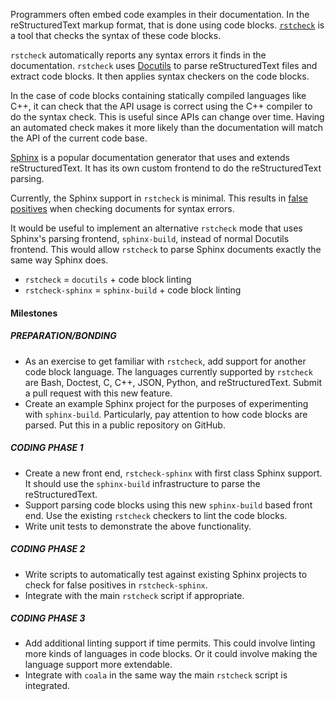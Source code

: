 Programmers often embed code examples in their documentation. In the
reStructuredText markup format, that is done using code blocks.
[`rstcheck`](https://github.com/myint/rstcheck) is a tool that checks the
syntax of these code blocks.

`rstcheck` automatically reports any syntax errors it finds in the
documentation. `rstcheck` uses [Docutils](http://docutils.sourceforge.net/) to
parse reStructuredText files and extract code blocks. It then applies syntax
checkers on the code blocks.

In the case of code blocks containing statically compiled
languages like C++, it can check that the API usage is correct using the C++
compiler to do the syntax check. This is useful since APIs can change over
time. Having an automated check makes it more likely than the documentation
will match the API of the current code base.

[Sphinx](http://www.sphinx-doc.org) is a popular documentation generator that
uses and extends reStructuredText. It has its own custom frontend to do the
reStructuredText parsing.

Currently, the Sphinx support in `rstcheck` is minimal. This results in
[false positives](https://github.com/myint/rstcheck/issues/19) when checking
documents for syntax errors.

It would be useful to implement an alternative `rstcheck` mode that uses
Sphinx's parsing frontend, `sphinx-build`, instead of normal Docutils frontend.
This would allow `rstcheck` to parse Sphinx documents exactly the same way
Sphinx does.

* `rstcheck` = `docutils` + code block linting
* `rstcheck-sphinx` = `sphinx-build` + code block linting

#### Milestones

##### PREPARATION/BONDING

* As an exercise to get familiar with `rstcheck`, add support for another code
  block language. The languages currently supported by `rstcheck` are Bash,
  Doctest, C, C++, JSON, Python, and reStructuredText. Submit a pull request
  with this new feature.
* Create an example Sphinx project for the purposes of experimenting with
  `sphinx-build`. Particularly, pay attention to how code blocks are parsed.
  Put this in a public repository on GitHub.

##### CODING PHASE 1

* Create a new front end, `rstcheck-sphinx` with first class Sphinx support. It
  should use the `sphinx-build` infrastructure to parse the reStructuredText.
* Support parsing code blocks using this new `sphinx-build` based front end.
  Use the existing `rstcheck` checkers to lint the code blocks.
* Write unit tests to demonstrate the above functionality.

##### CODING PHASE 2

* Write scripts to automatically test against existing Sphinx projects to check
  for false positives in `rstcheck-sphinx`.
* Integrate with the main `rstcheck` script if appropriate.

##### CODING PHASE 3

* Add additional linting support if time permits. This could involve linting
  more kinds of languages in code blocks. Or it could involve making the
  language support more extendable.
* Integrate with `coala` in the same way the main `rstcheck` script is
  integrated.
